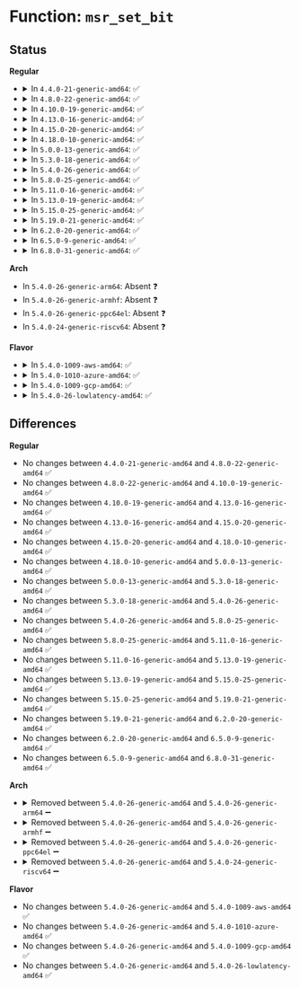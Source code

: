 # Function: <code>msr_set_bit</code>

## Status
<b>Regular</b>
<ul>
<li>
<details>
<summary>In <code>4.4.0-21-generic-amd64</code>: ✅</summary>

```c
int msr_set_bit(u32 msr, u8 bit)
```

```json
{
  "name": "msr_set_bit",
  "collision_type": "Unique Global",
  "inline_type": "No",
  "funcs": [
    {
      "addr": 18446744071583152848,
      "name": "msr_set_bit",
      "external": true,
      "loc": "arch/x86/lib/msr.c:94",
      "file": "arch/x86/lib/msr.c",
      "inline": "seen, unknown",
      "caller_inline": [],
      "caller_func": [
        "arch/x86/kernel/cpu/amd.c:early_init_amd",
        "arch/x86/kernel/cpu/amd.c:init_amd",
        "arch/x86/kernel/cpu/amd.c:init_amd",
        "arch/x86/kernel/cpu/amd.c:init_amd"
      ]
    }
  ],
  "symbols": [
    {
      "addr": 18446744071583152848,
      "name": "msr_set_bit",
      "section": ".text",
      "bind": "STB_GLOBAL",
      "size": 153
    }
  ]
}
```
</details>
</li>
<li>
<details>
<summary>In <code>4.8.0-22-generic-amd64</code>: ✅</summary>

```c
int msr_set_bit(u32 msr, u8 bit)
```

```json
{
  "name": "msr_set_bit",
  "collision_type": "Unique Global",
  "inline_type": "No",
  "funcs": [
    {
      "addr": 18446744071583449120,
      "name": "msr_set_bit",
      "external": true,
      "loc": "arch/x86/lib/msr.c:97",
      "file": "arch/x86/lib/msr.c",
      "inline": "seen, unknown",
      "caller_inline": [],
      "caller_func": [
        "arch/x86/kernel/cpu/amd.c:init_amd",
        "arch/x86/kernel/cpu/amd.c:init_amd",
        "arch/x86/kernel/cpu/amd.c:init_amd",
        "arch/x86/kernel/cpu/amd.c:init_amd",
        "arch/x86/kernel/cpu/amd.c:early_init_amd"
      ]
    }
  ],
  "symbols": [
    {
      "addr": 18446744071583449120,
      "name": "msr_set_bit",
      "section": ".text",
      "bind": "STB_GLOBAL",
      "size": 153
    }
  ]
}
```
</details>
</li>
<li>
<details>
<summary>In <code>4.10.0-19-generic-amd64</code>: ✅</summary>

```c
int msr_set_bit(u32 msr, u8 bit)
```

```json
{
  "name": "msr_set_bit",
  "collision_type": "Unique Global",
  "inline_type": "No",
  "funcs": [
    {
      "addr": 18446744071583576768,
      "name": "msr_set_bit",
      "external": true,
      "loc": "arch/x86/lib/msr.c:97",
      "file": "arch/x86/lib/msr.c",
      "inline": "seen, unknown",
      "caller_inline": [],
      "caller_func": [
        "arch/x86/kernel/cpu/intel.c:init_intel",
        "arch/x86/kernel/cpu/amd.c:init_amd",
        "arch/x86/kernel/cpu/amd.c:init_amd",
        "arch/x86/kernel/cpu/amd.c:init_amd",
        "arch/x86/kernel/cpu/amd.c:init_amd",
        "arch/x86/kernel/cpu/amd.c:early_init_amd"
      ]
    }
  ],
  "symbols": [
    {
      "addr": 18446744071583576768,
      "name": "msr_set_bit",
      "section": ".text",
      "bind": "STB_GLOBAL",
      "size": 153
    }
  ]
}
```
</details>
</li>
<li>
<details>
<summary>In <code>4.13.0-16-generic-amd64</code>: ✅</summary>

```c
int msr_set_bit(u32 msr, u8 bit)
```

```json
{
  "name": "msr_set_bit",
  "collision_type": "Unique Global",
  "inline_type": "No",
  "funcs": [
    {
      "addr": 18446744071583615488,
      "name": "msr_set_bit",
      "external": true,
      "loc": "arch/x86/lib/msr.c:97",
      "file": "arch/x86/lib/msr.c",
      "inline": "seen, unknown",
      "caller_inline": [],
      "caller_func": [
        "arch/x86/kernel/cpu/amd.c:init_amd",
        "arch/x86/kernel/cpu/amd.c:init_amd",
        "arch/x86/kernel/cpu/amd.c:init_amd",
        "arch/x86/kernel/cpu/amd.c:init_amd",
        "arch/x86/kernel/cpu/amd.c:early_init_amd"
      ]
    }
  ],
  "symbols": [
    {
      "addr": 18446744071583615488,
      "name": "msr_set_bit",
      "section": ".text",
      "bind": "STB_GLOBAL",
      "size": 153
    }
  ]
}
```
</details>
</li>
<li>
<details>
<summary>In <code>4.15.0-20-generic-amd64</code>: ✅</summary>

```c
int msr_set_bit(u32 msr, u8 bit)
```

```json
{
  "name": "msr_set_bit",
  "collision_type": "Unique Global",
  "inline_type": "No",
  "funcs": [
    {
      "addr": 18446744071583861488,
      "name": "msr_set_bit",
      "external": true,
      "loc": "arch/x86/lib/msr.c:98",
      "file": "arch/x86/lib/msr.c",
      "inline": "seen, unknown",
      "caller_inline": [],
      "caller_func": [
        "arch/x86/kernel/cpu/amd.c:init_amd",
        "arch/x86/kernel/cpu/amd.c:init_amd",
        "arch/x86/kernel/cpu/amd.c:init_amd",
        "arch/x86/kernel/cpu/amd.c:init_amd",
        "arch/x86/kernel/cpu/amd.c:init_amd",
        "arch/x86/kernel/cpu/amd.c:early_init_amd",
        "arch/x86/kernel/amd_nb.c:__fix_erratum_688",
        "arch/x86/kernel/amd_nb.c:__fix_erratum_688"
      ]
    }
  ],
  "symbols": [
    {
      "addr": 18446744071583861488,
      "name": "msr_set_bit",
      "section": ".text",
      "bind": "STB_GLOBAL",
      "size": 137
    }
  ]
}
```
</details>
</li>
<li>
<details>
<summary>In <code>4.18.0-10-generic-amd64</code>: ✅</summary>

```c
int msr_set_bit(u32 msr, u8 bit)
```

```json
{
  "name": "msr_set_bit",
  "collision_type": "Unique Global",
  "inline_type": "No",
  "funcs": [
    {
      "addr": 18446744071584062080,
      "name": "msr_set_bit",
      "external": true,
      "loc": "arch/x86/lib/msr.c:98",
      "file": "arch/x86/lib/msr.c",
      "inline": "seen, unknown",
      "caller_inline": [],
      "caller_func": [
        "arch/x86/kernel/cpu/amd.c:init_amd",
        "arch/x86/kernel/cpu/amd.c:init_amd",
        "arch/x86/kernel/cpu/amd.c:init_amd",
        "arch/x86/kernel/cpu/amd.c:init_amd",
        "arch/x86/kernel/cpu/amd.c:early_init_amd",
        "arch/x86/kernel/cpu/amd.c:early_init_amd",
        "arch/x86/kernel/amd_nb.c:__fix_erratum_688",
        "arch/x86/kernel/amd_nb.c:__fix_erratum_688"
      ]
    }
  ],
  "symbols": [
    {
      "addr": 18446744071584062080,
      "name": "msr_set_bit",
      "section": ".text",
      "bind": "STB_GLOBAL",
      "size": 137
    }
  ]
}
```
</details>
</li>
<li>
<details>
<summary>In <code>5.0.0-13-generic-amd64</code>: ✅</summary>

```c
int msr_set_bit(u32 msr, u8 bit)
```

```json
{
  "name": "msr_set_bit",
  "collision_type": "Unique Global",
  "inline_type": "No",
  "funcs": [
    {
      "addr": 18446744071584146208,
      "name": "msr_set_bit",
      "external": true,
      "loc": "arch/x86/lib/msr.c:98",
      "file": "arch/x86/lib/msr.c",
      "inline": "seen, unknown",
      "caller_inline": [],
      "caller_func": [
        "arch/x86/kernel/cpu/amd.c:init_amd",
        "arch/x86/kernel/cpu/amd.c:init_amd",
        "arch/x86/kernel/cpu/amd.c:init_amd",
        "arch/x86/kernel/cpu/amd.c:init_amd",
        "arch/x86/kernel/cpu/amd.c:early_init_amd",
        "arch/x86/kernel/cpu/amd.c:early_init_amd",
        "arch/x86/kernel/cpu/hygon.c:init_hygon",
        "arch/x86/kernel/amd_nb.c:__fix_erratum_688",
        "arch/x86/kernel/amd_nb.c:__fix_erratum_688"
      ]
    }
  ],
  "symbols": [
    {
      "addr": 18446744071584146208,
      "name": "msr_set_bit",
      "section": ".text",
      "bind": "STB_GLOBAL",
      "size": 137
    }
  ]
}
```
</details>
</li>
<li>
<details>
<summary>In <code>5.3.0-18-generic-amd64</code>: ✅</summary>

```c
int msr_set_bit(u32 msr, u8 bit)
```

```json
{
  "name": "msr_set_bit",
  "collision_type": "Unique Global",
  "inline_type": "No",
  "funcs": [
    {
      "addr": 18446744071584336272,
      "name": "msr_set_bit",
      "external": true,
      "loc": "arch/x86/lib/msr.c:98",
      "file": "arch/x86/lib/msr.c",
      "inline": "seen, unknown",
      "caller_inline": [],
      "caller_func": [
        "arch/x86/kernel/cpu/amd.c:init_amd",
        "arch/x86/kernel/cpu/amd.c:init_amd",
        "arch/x86/kernel/cpu/amd.c:init_amd",
        "arch/x86/kernel/cpu/amd.c:init_amd",
        "arch/x86/kernel/cpu/amd.c:early_init_amd",
        "arch/x86/kernel/cpu/amd.c:early_init_amd",
        "arch/x86/kernel/cpu/hygon.c:init_hygon",
        "arch/x86/kernel/amd_nb.c:__fix_erratum_688",
        "arch/x86/kernel/amd_nb.c:__fix_erratum_688"
      ]
    }
  ],
  "symbols": [
    {
      "addr": 18446744071584336272,
      "name": "msr_set_bit",
      "section": ".text",
      "bind": "STB_GLOBAL",
      "size": 137
    }
  ]
}
```
</details>
</li>
<li>
<details>
<summary>In <code>5.4.0-26-generic-amd64</code>: ✅</summary>

```c
int msr_set_bit(u32 msr, u8 bit)
```

```json
{
  "name": "msr_set_bit",
  "collision_type": "Unique Global",
  "inline_type": "No",
  "funcs": [
    {
      "addr": 18446744071584470944,
      "name": "msr_set_bit",
      "external": true,
      "loc": "arch/x86/lib/msr.c:98",
      "file": "arch/x86/lib/msr.c",
      "inline": "seen, unknown",
      "caller_inline": [],
      "caller_func": [
        "arch/x86/kernel/cpu/amd.c:init_amd",
        "arch/x86/kernel/cpu/amd.c:init_amd",
        "arch/x86/kernel/cpu/amd.c:init_amd",
        "arch/x86/kernel/cpu/amd.c:init_amd",
        "arch/x86/kernel/cpu/amd.c:init_amd",
        "arch/x86/kernel/cpu/amd.c:early_init_amd",
        "arch/x86/kernel/cpu/amd.c:early_init_amd",
        "arch/x86/kernel/cpu/hygon.c:init_hygon",
        "arch/x86/kernel/amd_nb.c:__fix_erratum_688",
        "arch/x86/kernel/amd_nb.c:__fix_erratum_688"
      ]
    }
  ],
  "symbols": [
    {
      "addr": 18446744071584470944,
      "name": "msr_set_bit",
      "section": ".text",
      "bind": "STB_GLOBAL",
      "size": 137
    }
  ]
}
```
</details>
</li>
<li>
<details>
<summary>In <code>5.8.0-25-generic-amd64</code>: ✅</summary>

```c
int msr_set_bit(u32 msr, u8 bit)
```

```json
{
  "name": "msr_set_bit",
  "collision_type": "Unique Global",
  "inline_type": "No",
  "funcs": [
    {
      "addr": 18446744071585034784,
      "name": "msr_set_bit",
      "external": true,
      "loc": "arch/x86/lib/msr.c:98",
      "file": "arch/x86/lib/msr.c",
      "inline": "seen, unknown",
      "caller_inline": [],
      "caller_func": [
        "arch/x86/events/intel/core.c:intel_pmu_cpu_starting",
        "arch/x86/kernel/cpu/amd.c:init_amd",
        "arch/x86/kernel/cpu/amd.c:init_amd",
        "arch/x86/kernel/cpu/amd.c:init_amd",
        "arch/x86/kernel/cpu/amd.c:init_amd",
        "arch/x86/kernel/cpu/amd.c:init_amd_k8",
        "arch/x86/kernel/cpu/amd.c:early_init_amd",
        "arch/x86/kernel/cpu/amd.c:early_init_amd",
        "arch/x86/kernel/cpu/hygon.c:init_hygon",
        "arch/x86/kernel/amd_nb.c:__fix_erratum_688",
        "arch/x86/kernel/amd_nb.c:__fix_erratum_688"
      ]
    }
  ],
  "symbols": [
    {
      "addr": 18446744071585034784,
      "name": "msr_set_bit",
      "section": ".text",
      "bind": "STB_GLOBAL",
      "size": 132
    }
  ]
}
```
</details>
</li>
<li>
<details>
<summary>In <code>5.11.0-16-generic-amd64</code>: ✅</summary>

```c
int msr_set_bit(u32 msr, u8 bit)
```

```json
{
  "name": "msr_set_bit",
  "collision_type": "Unique Global",
  "inline_type": "No",
  "funcs": [
    {
      "addr": 18446744071585186864,
      "name": "msr_set_bit",
      "external": true,
      "loc": "arch/x86/lib/msr.c:98",
      "file": "arch/x86/lib/msr.c",
      "inline": "seen, unknown",
      "caller_inline": [],
      "caller_func": [
        "arch/x86/events/intel/core.c:intel_pmu_cpu_starting",
        "arch/x86/kernel/cpu/amd.c:init_amd",
        "arch/x86/kernel/cpu/amd.c:init_amd",
        "arch/x86/kernel/cpu/amd.c:init_amd",
        "arch/x86/kernel/cpu/amd.c:init_amd",
        "arch/x86/kernel/cpu/amd.c:init_amd_k8",
        "arch/x86/kernel/cpu/amd.c:early_init_amd",
        "arch/x86/kernel/cpu/amd.c:early_init_amd",
        "arch/x86/kernel/cpu/hygon.c:init_hygon",
        "arch/x86/kernel/amd_nb.c:__fix_erratum_688",
        "arch/x86/kernel/amd_nb.c:__fix_erratum_688"
      ]
    }
  ],
  "symbols": [
    {
      "addr": 18446744071585186864,
      "name": "msr_set_bit",
      "section": ".text",
      "bind": "STB_GLOBAL",
      "size": 132
    }
  ]
}
```
</details>
</li>
<li>
<details>
<summary>In <code>5.13.0-19-generic-amd64</code>: ✅</summary>

```c
int msr_set_bit(u32 msr, u8 bit)
```

```json
{
  "name": "msr_set_bit",
  "collision_type": "Unique Global",
  "inline_type": "No",
  "funcs": [
    {
      "addr": 18446744071585068752,
      "name": "msr_set_bit",
      "external": true,
      "loc": "arch/x86/lib/msr.c:98",
      "file": "arch/x86/lib/msr.c",
      "inline": "seen, unknown",
      "caller_inline": [],
      "caller_func": [
        "arch/x86/events/intel/core.c:intel_pmu_cpu_starting",
        "arch/x86/kernel/cpu/amd.c:init_amd",
        "arch/x86/kernel/cpu/amd.c:init_amd",
        "arch/x86/kernel/cpu/amd.c:init_amd",
        "arch/x86/kernel/cpu/amd.c:init_amd",
        "arch/x86/kernel/cpu/amd.c:init_amd_k8",
        "arch/x86/kernel/cpu/amd.c:early_init_amd",
        "arch/x86/kernel/cpu/amd.c:early_init_amd",
        "arch/x86/kernel/cpu/hygon.c:init_hygon",
        "arch/x86/kernel/amd_nb.c:__fix_erratum_688",
        "arch/x86/kernel/amd_nb.c:__fix_erratum_688"
      ]
    }
  ],
  "symbols": [
    {
      "addr": 18446744071585068752,
      "name": "msr_set_bit",
      "section": ".text",
      "bind": "STB_GLOBAL",
      "size": 132
    }
  ]
}
```
</details>
</li>
<li>
<details>
<summary>In <code>5.15.0-25-generic-amd64</code>: ✅</summary>

```c
int msr_set_bit(u32 msr, u8 bit)
```

```json
{
  "name": "msr_set_bit",
  "collision_type": "Unique Global",
  "inline_type": "No",
  "funcs": [
    {
      "addr": 18446744071585515488,
      "name": "msr_set_bit",
      "external": true,
      "loc": "arch/x86/lib/msr.c:98",
      "file": "arch/x86/lib/msr.c",
      "inline": "seen, unknown",
      "caller_inline": [],
      "caller_func": [
        "arch/x86/events/intel/core.c:intel_pmu_cpu_starting",
        "arch/x86/kernel/cpu/amd.c:init_amd",
        "arch/x86/kernel/cpu/amd.c:init_amd",
        "arch/x86/kernel/cpu/amd.c:init_amd",
        "arch/x86/kernel/cpu/amd.c:init_amd",
        "arch/x86/kernel/cpu/amd.c:init_amd_k8",
        "arch/x86/kernel/cpu/amd.c:early_init_amd",
        "arch/x86/kernel/cpu/amd.c:early_init_amd",
        "arch/x86/kernel/cpu/hygon.c:init_hygon",
        "arch/x86/kernel/amd_nb.c:__fix_erratum_688",
        "arch/x86/kernel/amd_nb.c:__fix_erratum_688"
      ]
    }
  ],
  "symbols": [
    {
      "addr": 18446744071585515488,
      "name": "msr_set_bit",
      "section": ".text",
      "bind": "STB_GLOBAL",
      "size": 132
    }
  ]
}
```
</details>
</li>
<li>
<details>
<summary>In <code>5.19.0-21-generic-amd64</code>: ✅</summary>

```c
int msr_set_bit(u32 msr, u8 bit)
```

```json
{
  "name": "msr_set_bit",
  "collision_type": "Unique Global",
  "inline_type": "No",
  "funcs": [
    {
      "addr": 18446744071586666912,
      "name": "msr_set_bit",
      "external": true,
      "loc": "arch/x86/lib/msr.c:98",
      "file": "arch/x86/lib/msr.c",
      "inline": "seen, unknown",
      "caller_inline": [],
      "caller_func": [
        "arch/x86/events/intel/core.c:intel_pmu_cpu_starting",
        "arch/x86/kernel/cpu/amd.c:init_amd",
        "arch/x86/kernel/cpu/amd.c:init_amd",
        "arch/x86/kernel/cpu/amd.c:init_amd",
        "arch/x86/kernel/cpu/amd.c:init_amd",
        "arch/x86/kernel/cpu/amd.c:init_amd_k8",
        "arch/x86/kernel/cpu/amd.c:early_init_amd",
        "arch/x86/kernel/cpu/amd.c:early_init_amd",
        "arch/x86/kernel/cpu/hygon.c:init_hygon",
        "arch/x86/kernel/amd_nb.c:__fix_erratum_688",
        "arch/x86/kernel/amd_nb.c:__fix_erratum_688"
      ]
    }
  ],
  "symbols": [
    {
      "addr": 18446744071586666912,
      "name": "msr_set_bit",
      "section": ".text",
      "bind": "STB_GLOBAL",
      "size": 163
    }
  ]
}
```
</details>
</li>
<li>
<details>
<summary>In <code>6.2.0-20-generic-amd64</code>: ✅</summary>

```c
int msr_set_bit(u32 msr, u8 bit)
```

```json
{
  "name": "msr_set_bit",
  "collision_type": "Unique Global",
  "inline_type": "No",
  "funcs": [
    {
      "addr": 18446744071587915376,
      "name": "msr_set_bit",
      "external": true,
      "loc": "arch/x86/lib/msr.c:98",
      "file": "arch/x86/lib/msr.c",
      "inline": "seen, unknown",
      "caller_inline": [],
      "caller_func": [
        "arch/x86/events/intel/core.c:intel_pmu_cpu_starting",
        "arch/x86/kernel/cpu/amd.c:init_amd",
        "arch/x86/kernel/cpu/amd.c:init_amd",
        "arch/x86/kernel/cpu/amd.c:init_amd",
        "arch/x86/kernel/cpu/amd.c:init_amd",
        "arch/x86/kernel/cpu/amd.c:init_amd_k8",
        "arch/x86/kernel/cpu/amd.c:early_init_amd",
        "arch/x86/kernel/cpu/amd.c:early_init_amd",
        "arch/x86/kernel/cpu/hygon.c:init_hygon",
        "arch/x86/kernel/amd_nb.c:__fix_erratum_688",
        "arch/x86/kernel/amd_nb.c:__fix_erratum_688"
      ]
    }
  ],
  "symbols": [
    {
      "addr": 18446744071587915376,
      "name": "msr_set_bit",
      "section": ".text",
      "bind": "STB_GLOBAL",
      "size": 163
    }
  ]
}
```
</details>
</li>
<li>
<details>
<summary>In <code>6.5.0-9-generic-amd64</code>: ✅</summary>

```c
int msr_set_bit(u32 msr, u8 bit)
```

```json
{
  "name": "msr_set_bit",
  "collision_type": "Unique Global",
  "inline_type": "No",
  "funcs": [
    {
      "addr": 18446744071588189408,
      "name": "msr_set_bit",
      "external": true,
      "loc": "arch/x86/lib/msr.c:102",
      "file": "arch/x86/lib/msr.c",
      "inline": "seen, unknown",
      "caller_inline": [],
      "caller_func": [
        "arch/x86/events/intel/core.c:intel_pmu_cpu_starting",
        "arch/x86/kernel/cpu/bugs.c:spectre_v2_select_mitigation",
        "arch/x86/kernel/cpu/bugs.c:spectre_v2_select_mitigation",
        "arch/x86/kernel/cpu/amd.c:init_amd",
        "arch/x86/kernel/cpu/amd.c:init_amd",
        "arch/x86/kernel/cpu/amd.c:init_amd",
        "arch/x86/kernel/cpu/amd.c:init_amd",
        "arch/x86/kernel/cpu/amd.c:init_amd",
        "arch/x86/kernel/cpu/amd.c:init_amd_k8",
        "arch/x86/kernel/cpu/amd.c:early_init_amd",
        "arch/x86/kernel/cpu/amd.c:early_init_amd",
        "arch/x86/kernel/cpu/hygon.c:init_hygon",
        "arch/x86/kernel/amd_nb.c:__fix_erratum_688",
        "arch/x86/kernel/amd_nb.c:__fix_erratum_688"
      ]
    }
  ],
  "symbols": [
    {
      "addr": 18446744071588189408,
      "name": "msr_set_bit",
      "section": ".text",
      "bind": "STB_GLOBAL",
      "size": 163
    }
  ]
}
```
</details>
</li>
<li>
<details>
<summary>In <code>6.8.0-31-generic-amd64</code>: ✅</summary>

```c
int msr_set_bit(u32 msr, u8 bit)
```

```json
{
  "name": "msr_set_bit",
  "collision_type": "Unique Global",
  "inline_type": "No",
  "funcs": [
    {
      "addr": 18446744071588481408,
      "name": "msr_set_bit",
      "external": true,
      "loc": "arch/x86/lib/msr.c:102",
      "file": "arch/x86/lib/msr.c",
      "inline": "seen, unknown",
      "caller_inline": [],
      "caller_func": [
        "arch/x86/events/intel/core.c:intel_pmu_cpu_starting",
        "arch/x86/kernel/cpu/bugs.c:spectre_v2_select_mitigation",
        "arch/x86/kernel/cpu/bugs.c:spectre_v2_select_mitigation",
        "arch/x86/kernel/cpu/amd.c:init_amd",
        "arch/x86/kernel/cpu/amd.c:init_amd",
        "arch/x86/kernel/cpu/amd.c:init_amd",
        "arch/x86/kernel/cpu/amd.c:init_amd",
        "arch/x86/kernel/cpu/amd.c:init_amd",
        "arch/x86/kernel/cpu/amd.c:init_amd",
        "arch/x86/kernel/cpu/amd.c:init_amd_k8",
        "arch/x86/kernel/cpu/amd.c:early_init_amd",
        "arch/x86/kernel/cpu/amd.c:early_init_amd",
        "arch/x86/kernel/cpu/hygon.c:init_hygon",
        "arch/x86/kernel/amd_nb.c:__fix_erratum_688",
        "arch/x86/kernel/amd_nb.c:__fix_erratum_688"
      ]
    }
  ],
  "symbols": [
    {
      "addr": 18446744071588481408,
      "name": "msr_set_bit",
      "section": ".text",
      "bind": "STB_GLOBAL",
      "size": 163
    }
  ]
}
```
</details>
</li>
</ul>
<b>Arch</b>
<ul>
<li>
In <code>5.4.0-26-generic-arm64</code>: Absent ❓
</li>
<li>
In <code>5.4.0-26-generic-armhf</code>: Absent ❓
</li>
<li>
In <code>5.4.0-26-generic-ppc64el</code>: Absent ❓
</li>
<li>
In <code>5.4.0-24-generic-riscv64</code>: Absent ❓
</li>
</ul>
<b>Flavor</b>
<ul>
<li>
<details>
<summary>In <code>5.4.0-1009-aws-amd64</code>: ✅</summary>

```c
int msr_set_bit(u32 msr, u8 bit)
```

```json
{
  "name": "msr_set_bit",
  "collision_type": "Unique Global",
  "inline_type": "No",
  "funcs": [
    {
      "addr": 18446744071584439696,
      "name": "msr_set_bit",
      "external": true,
      "loc": "arch/x86/lib/msr.c:98",
      "file": "arch/x86/lib/msr.c",
      "inline": "seen, unknown",
      "caller_inline": [],
      "caller_func": [
        "arch/x86/kernel/cpu/amd.c:init_amd",
        "arch/x86/kernel/cpu/amd.c:init_amd",
        "arch/x86/kernel/cpu/amd.c:init_amd",
        "arch/x86/kernel/cpu/amd.c:init_amd",
        "arch/x86/kernel/cpu/amd.c:init_amd",
        "arch/x86/kernel/cpu/amd.c:early_init_amd",
        "arch/x86/kernel/cpu/amd.c:early_init_amd",
        "arch/x86/kernel/cpu/hygon.c:init_hygon",
        "arch/x86/kernel/amd_nb.c:__fix_erratum_688",
        "arch/x86/kernel/amd_nb.c:__fix_erratum_688"
      ]
    }
  ],
  "symbols": [
    {
      "addr": 18446744071584439696,
      "name": "msr_set_bit",
      "section": ".text",
      "bind": "STB_GLOBAL",
      "size": 137
    }
  ]
}
```
</details>
</li>
<li>
<details>
<summary>In <code>5.4.0-1010-azure-amd64</code>: ✅</summary>

```c
int msr_set_bit(u32 msr, u8 bit)
```

```json
{
  "name": "msr_set_bit",
  "collision_type": "Unique Global",
  "inline_type": "No",
  "funcs": [
    {
      "addr": 18446744071584375040,
      "name": "msr_set_bit",
      "external": true,
      "loc": "arch/x86/lib/msr.c:98",
      "file": "arch/x86/lib/msr.c",
      "inline": "seen, unknown",
      "caller_inline": [],
      "caller_func": [
        "arch/x86/kernel/cpu/amd.c:init_amd",
        "arch/x86/kernel/cpu/amd.c:init_amd",
        "arch/x86/kernel/cpu/amd.c:init_amd",
        "arch/x86/kernel/cpu/amd.c:init_amd",
        "arch/x86/kernel/cpu/amd.c:init_amd",
        "arch/x86/kernel/cpu/amd.c:early_init_amd",
        "arch/x86/kernel/cpu/amd.c:early_init_amd",
        "arch/x86/kernel/cpu/hygon.c:init_hygon",
        "arch/x86/kernel/amd_nb.c:__fix_erratum_688",
        "arch/x86/kernel/amd_nb.c:__fix_erratum_688"
      ]
    }
  ],
  "symbols": [
    {
      "addr": 18446744071584375040,
      "name": "msr_set_bit",
      "section": ".text",
      "bind": "STB_GLOBAL",
      "size": 312
    }
  ]
}
```
</details>
</li>
<li>
<details>
<summary>In <code>5.4.0-1009-gcp-amd64</code>: ✅</summary>

```c
int msr_set_bit(u32 msr, u8 bit)
```

```json
{
  "name": "msr_set_bit",
  "collision_type": "Unique Global",
  "inline_type": "No",
  "funcs": [
    {
      "addr": 18446744071584422608,
      "name": "msr_set_bit",
      "external": true,
      "loc": "arch/x86/lib/msr.c:98",
      "file": "arch/x86/lib/msr.c",
      "inline": "seen, unknown",
      "caller_inline": [],
      "caller_func": [
        "arch/x86/kernel/cpu/amd.c:init_amd",
        "arch/x86/kernel/cpu/amd.c:init_amd",
        "arch/x86/kernel/cpu/amd.c:init_amd",
        "arch/x86/kernel/cpu/amd.c:init_amd",
        "arch/x86/kernel/cpu/amd.c:init_amd",
        "arch/x86/kernel/cpu/amd.c:early_init_amd",
        "arch/x86/kernel/cpu/amd.c:early_init_amd",
        "arch/x86/kernel/cpu/hygon.c:init_hygon",
        "arch/x86/kernel/amd_nb.c:__fix_erratum_688",
        "arch/x86/kernel/amd_nb.c:__fix_erratum_688"
      ]
    }
  ],
  "symbols": [
    {
      "addr": 18446744071584422608,
      "name": "msr_set_bit",
      "section": ".text",
      "bind": "STB_GLOBAL",
      "size": 137
    }
  ]
}
```
</details>
</li>
<li>
<details>
<summary>In <code>5.4.0-26-lowlatency-amd64</code>: ✅</summary>

```c
int msr_set_bit(u32 msr, u8 bit)
```

```json
{
  "name": "msr_set_bit",
  "collision_type": "Unique Global",
  "inline_type": "No",
  "funcs": [
    {
      "addr": 18446744071584528736,
      "name": "msr_set_bit",
      "external": true,
      "loc": "arch/x86/lib/msr.c:98",
      "file": "arch/x86/lib/msr.c",
      "inline": "seen, unknown",
      "caller_inline": [],
      "caller_func": [
        "arch/x86/kernel/cpu/amd.c:init_amd",
        "arch/x86/kernel/cpu/amd.c:init_amd",
        "arch/x86/kernel/cpu/amd.c:init_amd",
        "arch/x86/kernel/cpu/amd.c:init_amd",
        "arch/x86/kernel/cpu/amd.c:init_amd",
        "arch/x86/kernel/cpu/amd.c:early_init_amd",
        "arch/x86/kernel/cpu/amd.c:early_init_amd",
        "arch/x86/kernel/cpu/hygon.c:init_hygon",
        "arch/x86/kernel/amd_nb.c:__fix_erratum_688",
        "arch/x86/kernel/amd_nb.c:__fix_erratum_688"
      ]
    }
  ],
  "symbols": [
    {
      "addr": 18446744071584528736,
      "name": "msr_set_bit",
      "section": ".text",
      "bind": "STB_GLOBAL",
      "size": 137
    }
  ]
}
```
</details>
</li>
</ul>

## Differences
<b>Regular</b>
<ul>
<li>
No changes between <code>4.4.0-21-generic-amd64</code> and <code>4.8.0-22-generic-amd64</code> ✅
</li>
<li>
No changes between <code>4.8.0-22-generic-amd64</code> and <code>4.10.0-19-generic-amd64</code> ✅
</li>
<li>
No changes between <code>4.10.0-19-generic-amd64</code> and <code>4.13.0-16-generic-amd64</code> ✅
</li>
<li>
No changes between <code>4.13.0-16-generic-amd64</code> and <code>4.15.0-20-generic-amd64</code> ✅
</li>
<li>
No changes between <code>4.15.0-20-generic-amd64</code> and <code>4.18.0-10-generic-amd64</code> ✅
</li>
<li>
No changes between <code>4.18.0-10-generic-amd64</code> and <code>5.0.0-13-generic-amd64</code> ✅
</li>
<li>
No changes between <code>5.0.0-13-generic-amd64</code> and <code>5.3.0-18-generic-amd64</code> ✅
</li>
<li>
No changes between <code>5.3.0-18-generic-amd64</code> and <code>5.4.0-26-generic-amd64</code> ✅
</li>
<li>
No changes between <code>5.4.0-26-generic-amd64</code> and <code>5.8.0-25-generic-amd64</code> ✅
</li>
<li>
No changes between <code>5.8.0-25-generic-amd64</code> and <code>5.11.0-16-generic-amd64</code> ✅
</li>
<li>
No changes between <code>5.11.0-16-generic-amd64</code> and <code>5.13.0-19-generic-amd64</code> ✅
</li>
<li>
No changes between <code>5.13.0-19-generic-amd64</code> and <code>5.15.0-25-generic-amd64</code> ✅
</li>
<li>
No changes between <code>5.15.0-25-generic-amd64</code> and <code>5.19.0-21-generic-amd64</code> ✅
</li>
<li>
No changes between <code>5.19.0-21-generic-amd64</code> and <code>6.2.0-20-generic-amd64</code> ✅
</li>
<li>
No changes between <code>6.2.0-20-generic-amd64</code> and <code>6.5.0-9-generic-amd64</code> ✅
</li>
<li>
No changes between <code>6.5.0-9-generic-amd64</code> and <code>6.8.0-31-generic-amd64</code> ✅
</li>
</ul>
<b>Arch</b>
<ul>
<li>
<details>
<summary>Removed between <code>5.4.0-26-generic-amd64</code> and <code>5.4.0-26-generic-arm64</code> ➖</summary>

```c
int msr_set_bit(u32 msr, u8 bit)
```
</details>
</li>
<li>
<details>
<summary>Removed between <code>5.4.0-26-generic-amd64</code> and <code>5.4.0-26-generic-armhf</code> ➖</summary>

```c
int msr_set_bit(u32 msr, u8 bit)
```
</details>
</li>
<li>
<details>
<summary>Removed between <code>5.4.0-26-generic-amd64</code> and <code>5.4.0-26-generic-ppc64el</code> ➖</summary>

```c
int msr_set_bit(u32 msr, u8 bit)
```
</details>
</li>
<li>
<details>
<summary>Removed between <code>5.4.0-26-generic-amd64</code> and <code>5.4.0-24-generic-riscv64</code> ➖</summary>

```c
int msr_set_bit(u32 msr, u8 bit)
```
</details>
</li>
</ul>
<b>Flavor</b>
<ul>
<li>
No changes between <code>5.4.0-26-generic-amd64</code> and <code>5.4.0-1009-aws-amd64</code> ✅
</li>
<li>
No changes between <code>5.4.0-26-generic-amd64</code> and <code>5.4.0-1010-azure-amd64</code> ✅
</li>
<li>
No changes between <code>5.4.0-26-generic-amd64</code> and <code>5.4.0-1009-gcp-amd64</code> ✅
</li>
<li>
No changes between <code>5.4.0-26-generic-amd64</code> and <code>5.4.0-26-lowlatency-amd64</code> ✅
</li>
</ul>
